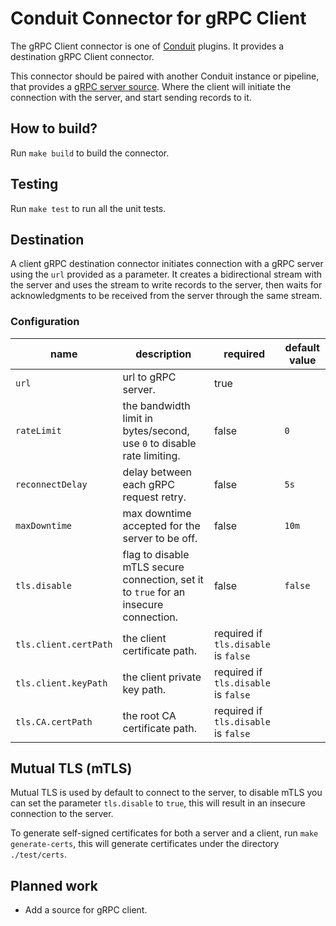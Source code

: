 # Conduit Connector for gRPC Client
The gRPC Client connector is one of [Conduit](https://conduit.io) plugins. It provides a destination gRPC Client connector.

This connector should be paired with another Conduit instance or pipeline, that provides a 
[gRPC server source](https://github.com/conduitio-labs/conduit-connector-grpc-server). Where the client will initiate
the connection with the server, and start sending records to it.


## How to build?
Run `make build` to build the connector.

## Testing
Run `make test` to run all the unit tests.

## Destination
A client gRPC destination connector initiates connection with a gRPC server using the `url` provided as
a parameter. It creates a bidirectional stream with the server and uses the stream to write records to the
server, then waits for acknowledgments to be received from the server through the same stream.

### Configuration

| name                  | description                                                                          | required                             | default value |
|-----------------------|--------------------------------------------------------------------------------------|--------------------------------------|---------------|
| `url`                 | url to gRPC server.                                                                  | true                                 |               |
| `rateLimit`           | the bandwidth limit in bytes/second, use `0` to disable rate limiting.               | false                                | `0`           |
| `reconnectDelay`      | delay between each gRPC request retry.                                               | false                                | `5s`          |
| `maxDowntime`         | max downtime accepted for the server to be off.                                      | false                                | `10m`         |
| `tls.disable`         | flag to disable mTLS secure connection, set it to `true` for an insecure connection. | false                                | `false`       |
| `tls.client.certPath` | the client certificate path.                                                         | required if `tls.disable` is `false` |               |
| `tls.client.keyPath`  | the client private key path.                                                         | required if `tls.disable` is `false` |               |
| `tls.CA.certPath`     | the root CA certificate path.                                                        | required if `tls.disable` is `false` |               |

## Mutual TLS (mTLS)
Mutual TLS is used by default to connect to the server, to disable mTLS you can set the parameter `tls.disable`
to `true`, this will result in an insecure connection to the server.

To generate self-signed certificates for both a server and a client, run `make generate-certs`, this will generate certificates
under the directory `./test/certs`.

## Planned work
- Add a source for gRPC client. 